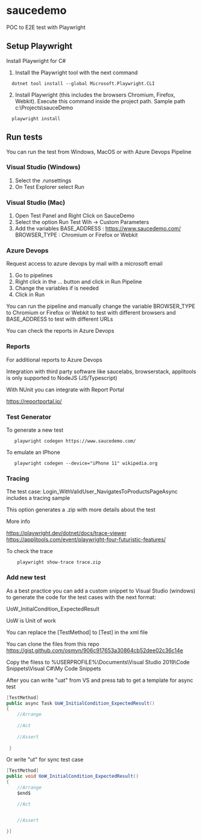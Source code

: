 # saucedemo

POC to E2E test with Playwright

## Setup Playwright

Install Playwright for C#

1. Install the Playwright tool with the next command 
```console
  dotnet tool install --global Microsoft.Playwright.CLI 
```
 
 2. Install Playwright (this includes the browsers Chromium, Firefox, Webkit). Execute this command inside the project path. Sample path c:\Projects\sauceDemo
 ```console
   playwright install
 ```

## Run tests

You can run the test from Windows, MacOS or with Azure Devops Pipeline

### Visual Studio (Windows)

1. Select the .runsettings 
2. On Test Explorer select Run

### Visual Studio (Mac)

1. Open Test Panel and Right Click on SauceDemo
2. Select the option Run Test Wih -> Custom Parameters
3. Add the variables 
BASE_ADDRESS : https://www.saucedemo.com/
BROWSER_TYPE : Chromium or Firefox or Webkit

### Azure Devops

Request access to azure devops by mail with a microsoft email

1. Go to pipelines
2. Right click in the ... button and click in Run Pipeline
3. Change the variables if is needed
4. Click in Run

You can run the pipeline and manually change the variable BROWSER_TYPE
to Chromium or Firefox or Webkit to test with different browsers
and BASE_ADDRESS to test with different URLs

You can check the reports in Azure Devops

### Reports

For additional reports to Azure Devops

Integration with third party software like saucelabs, browserstack, applitools is only
supported to NodeJS (JS/Typescript)

With NUnit you can integrate with Report Portal

https://reportportal.io/

### Test Generator

To generate a new test

 ```console
    playwright codegen https://www.saucedemo.com/
```

To emulate an IPhone

 ```console
    playwright codegen --device="iPhone 11" wikipedia.org
```

### Tracing

The test case: Login_WithValidUser_NavigatesToProductsPageAsync includes a tracing sample

This option generates a .zip with more details about the test

More info

https://playwright.dev/dotnet/docs/trace-viewer
https://applitools.com/event/playwright-four-futuristic-features/

To check the trace

```console
    playwright show-trace trace.zip
```

### Add new test

As a best practice you can add a custom snippet to Visual Studio (windows) to generate the
code for the test cases with the next format:

UoW_InitialCondition_ExpectedResult

UoW is Unit of work

You can replace the [TestMethod] to [Test] in the xml file

You can clone the files from this repo
https://gist.github.com/osmyn/906c917653a30864cb52dee02c36c14e

Copy the filess to
%USERPROFILE%\Documents\Visual Studio 2019\Code Snippets\Visual C#\My Code Snippets

After you can write "uat" from VS and press tab to get a template for async test

```cs
[TestMethod]
public async Task UoW_InitialCondition_ExpectedResult()
{
    //Arrange
    
    //Act
    
    //Assert
    
 }
```

Or write "ut" for sync test case

```cs
[TestMethod]
public void UoW_InitialCondition_ExpectedResult()
{
	//Arrange
	$end$

	//Act


	//Assert

}]
```